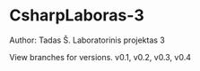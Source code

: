 # CsharpLaboras-3
Author: Tadas Š.
Laboratorinis projektas 3

View branches for versions.
v0.1, v0.2, v0.3, v0.4
